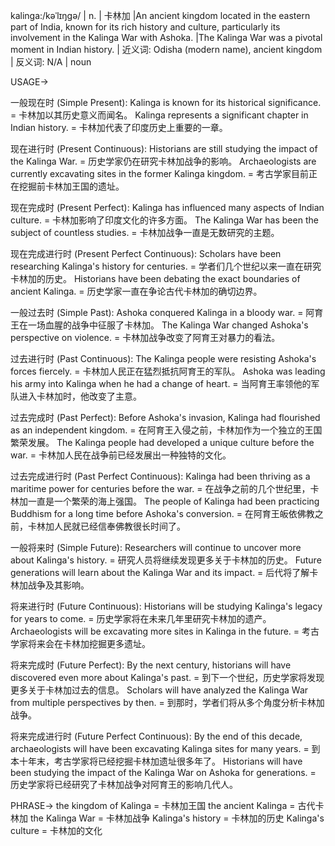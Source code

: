 kalinga:/kəˈlɪŋɡə/ | n. | 卡林加 |An ancient kingdom located in the eastern part of India, known for its rich history and culture, particularly its involvement in the Kalinga War with Ashoka. |The Kalinga War was a pivotal moment in Indian history. | 近义词: Odisha (modern name), ancient kingdom | 反义词: N/A | noun

USAGE->

一般现在时 (Simple Present):
Kalinga is known for its historical significance. = 卡林加以其历史意义而闻名。
Kalinga represents a significant chapter in Indian history. = 卡林加代表了印度历史上重要的一章。

现在进行时 (Present Continuous):
Historians are still studying the impact of the Kalinga War. = 历史学家仍在研究卡林加战争的影响。
Archaeologists are currently excavating sites in the former Kalinga kingdom. = 考古学家目前正在挖掘前卡林加王国的遗址。

现在完成时 (Present Perfect):
Kalinga has influenced many aspects of Indian culture. = 卡林加影响了印度文化的许多方面。
The Kalinga War has been the subject of countless studies. = 卡林加战争一直是无数研究的主题。

现在完成进行时 (Present Perfect Continuous):
Scholars have been researching Kalinga's history for centuries. = 学者们几个世纪以来一直在研究卡林加的历史。
Historians have been debating the exact boundaries of ancient Kalinga. = 历史学家一直在争论古代卡林加的确切边界。

一般过去时 (Simple Past):
Ashoka conquered Kalinga in a bloody war. = 阿育王在一场血腥的战争中征服了卡林加。
The Kalinga War changed Ashoka's perspective on violence. = 卡林加战争改变了阿育王对暴力的看法。

过去进行时 (Past Continuous):
The Kalinga people were resisting Ashoka's forces fiercely. = 卡林加人民正在猛烈抵抗阿育王的军队。
Ashoka was leading his army into Kalinga when he had a change of heart. = 当阿育王率领他的军队进入卡林加时，他改变了主意。

过去完成时 (Past Perfect):
Before Ashoka's invasion, Kalinga had flourished as an independent kingdom. = 在阿育王入侵之前，卡林加作为一个独立的王国繁荣发展。
The Kalinga people had developed a unique culture before the war. = 卡林加人民在战争前已经发展出一种独特的文化。

过去完成进行时 (Past Perfect Continuous):
Kalinga had been thriving as a maritime power for centuries before the war. = 在战争之前的几个世纪里，卡林加一直是一个繁荣的海上强国。
The people of Kalinga had been practicing Buddhism for a long time before Ashoka's conversion. = 在阿育王皈依佛教之前，卡林加人民就已经信奉佛教很长时间了。

一般将来时 (Simple Future):
Researchers will continue to uncover more about Kalinga's history. = 研究人员将继续发现更多关于卡林加的历史。
Future generations will learn about the Kalinga War and its impact. = 后代将了解卡林加战争及其影响。

将来进行时 (Future Continuous):
Historians will be studying Kalinga's legacy for years to come. = 历史学家将在未来几年里研究卡林加的遗产。
Archaeologists will be excavating more sites in Kalinga in the future. = 考古学家将来会在卡林加挖掘更多遗址。

将来完成时 (Future Perfect):
By the next century, historians will have discovered even more about Kalinga's past. = 到下一个世纪，历史学家将发现更多关于卡林加过去的信息。
Scholars will have analyzed the Kalinga War from multiple perspectives by then. = 到那时，学者们将从多个角度分析卡林加战争。

将来完成进行时 (Future Perfect Continuous):
By the end of this decade, archaeologists will have been excavating Kalinga sites for many years. = 到本十年末，考古学家将已经挖掘卡林加遗址很多年了。
Historians will have been studying the impact of the Kalinga War on Ashoka for generations. = 历史学家将已经研究了卡林加战争对阿育王的影响几代人。



PHRASE->
the kingdom of Kalinga = 卡林加王国
the ancient Kalinga = 古代卡林加
the Kalinga War = 卡林加战争
Kalinga's history = 卡林加的历史
Kalinga's culture = 卡林加的文化
